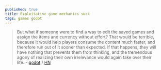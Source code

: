 ```yaml
---
published: true
title: Exploitative game mechanics suck
tags: games godot
---
```

> But what if someone were to find a way to edit the saved games and assign the items and currency without effort? That would be terrible, because it would help players consume the content much faster, and therefore run out of it sooner than expected. If that happens, they will have nothing that prevents them from thinking, and the tremendous agony of realizing their own irrelevance would again take over their life. - [godot](https://github.com/godotengine/godot-docs/commit/b872229427dddb9b749f46af597e85e25cf2955a) / [HN](https://news.ycombinator.com/item?id=26336076)
